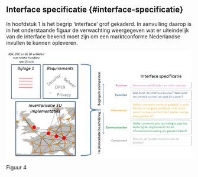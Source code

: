 ## Interface specificatie {#interface-specificatie}

In hoofdstuk 1 is het begrip ‘interface’ grof gekaderd. In aanvulling daarop is in het onderstaande figuur de verwachting weergegeven wat er uiteindelijk van de interface bekend moet zijn om een marktconforme Nederlandse invullen te kunnen opleveren.

![](/assets/180119LvG_Pics_InterfaceSpecification_git_2.png)

Figuur 4

